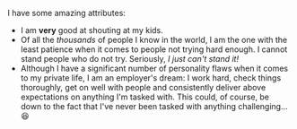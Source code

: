 I have some amazing attributes:
- I am **very** good at shouting at my kids.  
- Of all the _thousands_ of people I know in the world, I am the one with the least patience when it comes to people not trying hard enough.  I cannot stand people who do not try.  Seriously, _I just can't stand it!_
- Although I have a significant number of personality flaws when it comes to my private life, I am an employer's dream:  I work hard, check things thoroughly, get on well with people and consistently deliver above expectations on anything I'm tasked with.  This could, of course, be down to the fact that I've never been tasked with anything challenging... :laughing:
